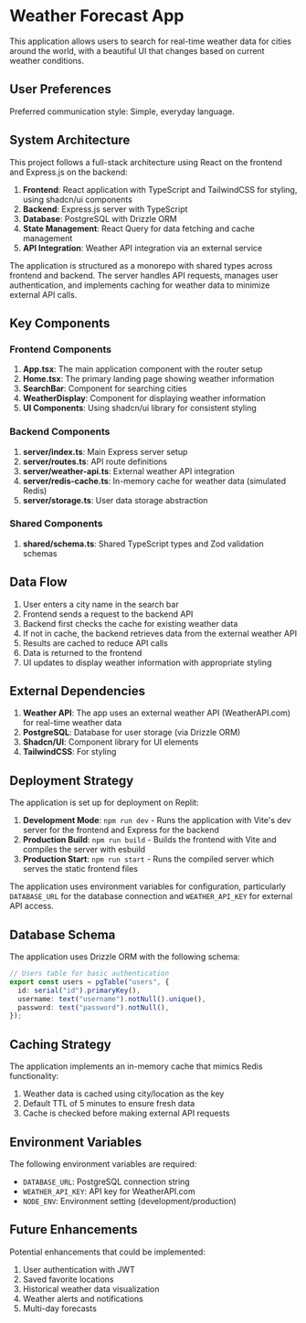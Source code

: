 # Weather Forecast App

This application allows users to search for real-time weather data for cities around the world, with a beautiful UI that changes based on current weather conditions.

## User Preferences

Preferred communication style: Simple, everyday language.

## System Architecture

This project follows a full-stack architecture using React on the frontend and Express.js on the backend:

1. **Frontend**: React application with TypeScript and TailwindCSS for styling, using shadcn/ui components
2. **Backend**: Express.js server with TypeScript
3. **Database**: PostgreSQL with Drizzle ORM
4. **State Management**: React Query for data fetching and cache management
5. **API Integration**: Weather API integration via an external service

The application is structured as a monorepo with shared types across frontend and backend. The server handles API requests, manages user authentication, and implements caching for weather data to minimize external API calls.

## Key Components

### Frontend Components

1. **App.tsx**: The main application component with the router setup
2. **Home.tsx**: The primary landing page showing weather information
3. **SearchBar**: Component for searching cities
4. **WeatherDisplay**: Component for displaying weather information
5. **UI Components**: Using shadcn/ui library for consistent styling

### Backend Components

1. **server/index.ts**: Main Express server setup
2. **server/routes.ts**: API route definitions
3. **server/weather-api.ts**: External weather API integration
4. **server/redis-cache.ts**: In-memory cache for weather data (simulated Redis)
5. **server/storage.ts**: User data storage abstraction

### Shared Components

1. **shared/schema.ts**: Shared TypeScript types and Zod validation schemas

## Data Flow

1. User enters a city name in the search bar
2. Frontend sends a request to the backend API
3. Backend first checks the cache for existing weather data
4. If not in cache, the backend retrieves data from the external weather API
5. Results are cached to reduce API calls
6. Data is returned to the frontend
7. UI updates to display weather information with appropriate styling

## External Dependencies

1. **Weather API**: The app uses an external weather API (WeatherAPI.com) for real-time weather data
2. **PostgreSQL**: Database for user storage (via Drizzle ORM)
3. **Shadcn/UI**: Component library for UI elements
4. **TailwindCSS**: For styling

## Deployment Strategy

The application is set up for deployment on Replit:

1. **Development Mode**: `npm run dev` - Runs the application with Vite's dev server for the frontend and Express for the backend
2. **Production Build**: `npm run build` - Builds the frontend with Vite and compiles the server with esbuild
3. **Production Start**: `npm run start` - Runs the compiled server which serves the static frontend files

The application uses environment variables for configuration, particularly `DATABASE_URL` for the database connection and `WEATHER_API_KEY` for external API access.

## Database Schema

The application uses Drizzle ORM with the following schema:

```typescript
// Users table for basic authentication
export const users = pgTable("users", {
  id: serial("id").primaryKey(),
  username: text("username").notNull().unique(),
  password: text("password").notNull(),
});
```

## Caching Strategy

The application implements an in-memory cache that mimics Redis functionality:

1. Weather data is cached using city/location as the key
2. Default TTL of 5 minutes to ensure fresh data
3. Cache is checked before making external API requests

## Environment Variables

The following environment variables are required:

- `DATABASE_URL`: PostgreSQL connection string
- `WEATHER_API_KEY`: API key for WeatherAPI.com
- `NODE_ENV`: Environment setting (development/production)

## Future Enhancements

Potential enhancements that could be implemented:

1. User authentication with JWT
2. Saved favorite locations
3. Historical weather data visualization
4. Weather alerts and notifications
5. Multi-day forecasts